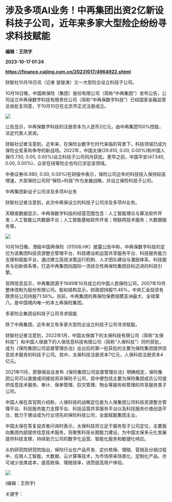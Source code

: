 # 涉及多项AI业务！中再集团出资2亿新设科技子公司，近年来多家大型险企纷纷寻求科技赋能
**编辑：王欣宇**

**2023-10-17 01:24**

**https://finance.caijing.com.cn/20231017/4964922.shtml**

财联社10月16日讯（记者 邹俊涛）又一大型险企设立科技子公司。

10月16日晚，中国再保险（集团）股份有限公司（简称“中再集团”）发布公告，公司设立中再保数字科技有限责任公司（简称“中再保数字科技”）已经国家金融监管总局批复同意，于10月10日在北京市正式注册成立。

![](https://n.sinaimg.cn/spider20231016/694/w703h791/20231016/3d31-ae9dfb499173253d8f4b1cee3903fab8.jpg)

公告显示，中再保数字科技的注册资本为人民币2亿元，由中再集团100%控股，法定代表人吴淞。

财联社记者注意到，近年来，在保险业数字化时代来临的背景下，科技领域已成为保险业变革和争夺的新战场。2022年，中国太保(29.810, 0.00, 0.00%)和中国人保(5.730, 0.00, 0.00%)设立科技子公司同月获批。更早之前，中国平安(47.540, 0.00, 0.00%)、众安在线等险企也均已涉足该领域。

中泰证券(6.980, 0.00, 0.00%)在研报中表示，保险公司近年的科技投入保持较高增速，大型保险公司将“保险+科技”作为发展战略，并设立保险科技子公司。

中再集团新设子公司涉及多项AI业务

财联社记者注意到，此次中再保设立的科技子公司涉及多项AI业务。

天眼查数据显示，中再保数字科技的经营范围包含：人工智能理论与算法软件开发；人工智能公共数据平台；人工智能基础软件开发；物联网技术服务；大数据服务等。

![](https://n.sinaimg.cn/spider20231016/178/w1215h563/20231016/cecd-1895d7d3272aad76e23db8dec3c03529.jpg)

10月16日晚，港股中国再保险（01508.HK）披露公告中称，中再保数字科技的定位为该集团科技资源整合管理平台、科技建设和运营共享服务平台、科技服务能力支撑和赋能平台，通过建立高效决策运行机制、人才团队建设与激励体系、科技服务与创新体系等，打造中再集团向国际一流综合性再保险集团目标迈进的科技引擎。

官网信息显示，中再集团源于1949年10月成立的中国人民保险公司，2007年10月整体改制为股份有限公司。股权结构显示，财政部持股11.45%，中央汇金投资有限责任公司持股71.56%。目前，中再集团的再保险保费规模亚洲最大、全球第八，是中国境内唯一的本土再保险集团。

多家险企集团设科技子公司寻求赋能

除了中再集团，近年来又有多家大型险企设立科技子公司寻求赋能。

财联社记者注意到，2022年1月，中国太保旗下的太保科技有限公司（简称“太保科技”）和中国人保旗下的人保信息科技有限公司（简称“人保科技”）同时获批，成为《保险集团公司监督管理办法》出台后的第一批获批的主要为保险集团提供信息技术服务的科技子公司。其中，太保科技注册资本7亿元，人保科技注册资本4亿元。

2021年11月，原银保监会发布《保险集团公司监督管理办法》明确规定，保险集团公司可以直接或间接投资非保险子公司，其中便包括主要为保险集团成员公司提供信息技术服务、审计、保单管理、巨灾管理、物业等服务和管理的共享服务类子公司。

中国人保在其官网介绍称，人保科技的战略定位是为人保集团公司科技资源整合管理平台、科技服务能力支撑平台、科技运营共享服务平台以及科技服务价值创造平台，致力于建设成为行业领先的保险科技公司，全面赋能集团主业。

中国太保在答复投资者问询时表示，太保科技将立足于服务型子公司定位，主要面向集团内部提供信息技术服务，将聚焦科技长期能力建设，为中国太保多元化发展提供科技支撑，持续助力公司的数字化运营、智能化服务和敏捷化响应。

头豹研究院研究院指出，保险行业在产品开发、定价核保、理赔、营销及分销过程中，应用人工智能、大数据、云计算等技术，为市场带来场景化、定制化产品，亦可减少坐席成本，提高核保、理赔效率，进而提高用户体验。

![](https://tx1.cdn.caijing.com.cn/2014-03-27/114048455.jpg)

(编辑：王欣宇)

关键字：